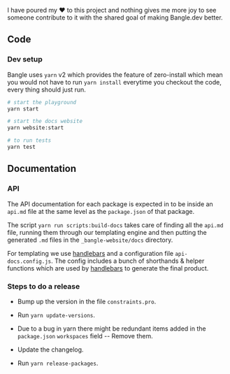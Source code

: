 I have poured my :heart: to this project and nothing gives me more joy to see someone contribute to it with the shared goal of making Bangle.dev better.

## Code

### Dev setup

Bangle uses `yarn` v2 which provides the feature of zero-install which mean you would not have to run `yarn install` everytime you checkout the code, every thing should just run.

```sh
# start the playground
yarn start

# start the docs website
yarn website:start

# to run tests
yarn test
```

## Documentation

### API

The API documentation for each package is expected in to be inside an `api.md` file at the same level as the `package.json` of that package.

The script `yarn run scripts:build-docs` takes care of finding all the `api.md` file, running them through our templating engine and then putting the generated `.md` files in the `_bangle-website/docs` directory.

For templating we use [handlebars](https://handlebarsjs.com) and a configuration file `api-docs.config.js`. The config includes a bunch of shorthands & helper functions which are used by [handlebars](https://handlebarsjs.com) to generate the final product.

### Steps to do a release

- Bump up the version in the file `constraints.pro`.

- Run `yarn update-versions`.

- Due to a bug in yarn there might be redundant items added in the `package.json` `workspaces` field -- Remove them.

- Update the changelog.

- Run `yarn release-packages`.
